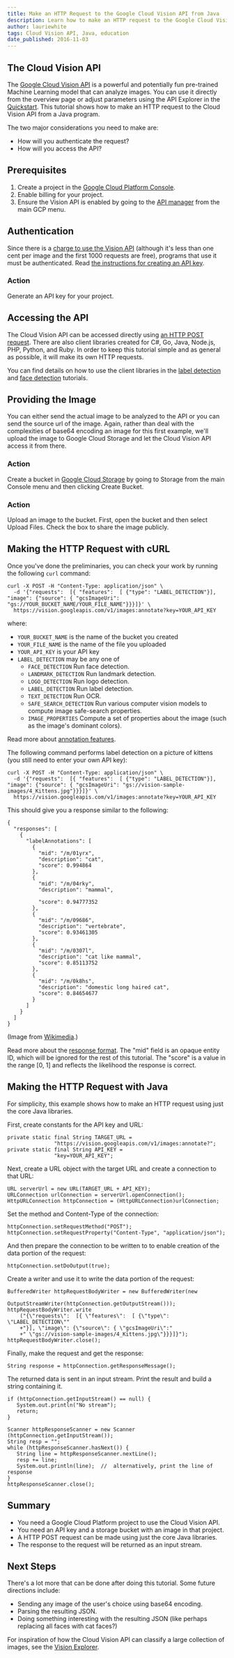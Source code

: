 ```yaml
---
title: Make an HTTP Request to the Google Cloud Vision API from Java
description: Learn how to make an HTTP request to the Google Cloud Vision API from a Java program.
author: lauriewhite
tags: Cloud Vision API, Java, education
date_published: 2016-11-03
---
```

## The Cloud Vision API

The [Google Cloud Vision API][vision] is a powerful and potentially fun
pre-trained Machine Learning model that can analyze images. You can use it
directly from the overview page or adjust parameters using the API Explorer in
the [Quickstart][quickstart]. This tutorial shows how to make an HTTP request to
the Cloud Vision API from a Java program.

The two major considerations you need to make are:

- How will you authenticate the request?
- How will you access the API?

## Prerequisites

1. Create a project in the [Google Cloud Platform Console][console].
1. Enable billing for your project.
1. Ensure the Vision API is enabled by going to the [API manager][manager] from
the main GCP menu.

## Authentication

Since there is a [charge to use the Vision API][pricing] (although it's less
than one cent per image and the first 1000 requests are free), programs that use
it must be authenticated. Read [the instructions for creating an API key][auth].

### Action

Generate an API key for your project.

## Accessing the API

The Cloud Vision API can be accessed directly using
[an HTTP POST request][annotate]. There are also client libraries created for
C#, Go, Java, Node.js, PHP, Python, and Ruby. In order to keep this tutorial
simple and as general as possible, it will make its own HTTP requests.

You can find details on how to use the client libraries in the
[label detection][label-tutorial] and [face detection][face-tutorial] tutorials.

## Providing the Image

You can either send the actual image to be analyzed to the API or you can send
the source url of the image. Again, rather than deal with the complexities of
base64 encoding an image for this first example, we'll upload the image to
Google Cloud Storage and let the Cloud Vision API access it from there.

### Action

Create a bucket in [Google Cloud Storage][storage-console] by going to Storage
from the main Console menu and then clicking Create Bucket.

### Action

Upload an image to the bucket. First, open the bucket and then select Upload
Files. Check the box to share the image publicly.

## Making the HTTP Request with cURL

Once you've done the preliminaries, you can check your work by running the
following `curl` command:

    curl -X POST -H "Content-Type: application/json" \
      -d '{"requests":  [{ "features":  [ {"type": "LABEL_DETECTION"}], "image": {"source": { "gcsImageUri": "gs://YOUR_BUCKET_NAME/YOUR_FILE_NAME"}}}]}' \
      https://vision.googleapis.com/v1/images:annotate?key=YOUR_API_KEY

where:

* `YOUR_BUCKET_NAME` is the name of the bucket you created
* `YOUR_FILE_NAME` is the name of the file you uploaded
* `YOUR_API_KEY` is your API key
* `LABEL_DETECTION` may be any one of
  * `FACE_DETECTION` Run face detection.
  * `LANDMARK_DETECTION` Run landmark detection.
  * `LOGO_DETECTION` Run logo detection.
  * `LABEL_DETECTION` Run label detection.
  * `TEXT_DETECTION` Run OCR.
  * `SAFE_SEARCH_DETECTION` Run various computer vision models to compute image
  safe-search properties.
  * `IMAGE_PROPERTIES` Compute a set of properties about the image (such as the
  image's dominant colors).

Read more about [annotation features][features].

The following command performs label detection on a picture of kittens (you
still need to enter your own API key):

    curl -X POST -H "Content-Type: application/json" \
      -d '{"requests":  [{ "features":  [ {"type": "LABEL_DETECTION"}], "image": {"source": { "gcsImageUri": "gs://vision-sample-images/4_Kittens.jpg"}}}]}' \
      https://vision.googleapis.com/v1/images:annotate?key=YOUR_API_KEY

This should give you a response similar to the following:

    {
      "responses": [
        {
          "labelAnnotations": [
            {
              "mid": "/m/01yrx",
              "description": "cat",
              "score": 0.994864
            },
            {
              "mid": "/m/04rky",
              "description": "mammal",

              "score": 0.94777352
            },
            {
              "mid": "/m/09686",
              "description": "vertebrate",
              "score": 0.93461305
            },
            {
              "mid": "/m/0307l",
              "description": "cat like mammal",
              "score": 0.85113752
            },
            {
              "mid": "/m/0k8hs",
              "description": "domestic long haired cat",
              "score": 0.84654677
            }
          ]
        }
      ]
    }

(Image from [Wikimedia](https://commons.wikimedia.org/wiki/File:4_Kittens.jpg).)

Read more about the [response format][response]. The "mid" field is an opaque
entity ID, which will be ignored for the rest of this tutorial. The "score" is a
value in the range [0, 1] and reflects the likelihood the response is correct.

## Making the HTTP Request with Java

For simplicity, this example shows how to make an HTTP request using just the
core Java libraries.

First, create constants for the API key and URL:

    private static final String TARGET_URL =
                   "https://vision.googleapis.com/v1/images:annotate?";
    private static final String API_KEY =
                   "key=YOUR_API_KEY";

Next, create a URL object with the target URL and create a connection to that
URL:

    URL serverUrl = new URL(TARGET_URL + API_KEY);
    URLConnection urlConnection = serverUrl.openConnection();
    HttpURLConnection httpConnection = (HttpURLConnection)urlConnection;

Set the method and Content-Type of the connection:

    httpConnection.setRequestMethod("POST");
    httpConnection.setRequestProperty("Content-Type", "application/json");

And then prepare the connection to be written to to enable creation of the data
portion of the request:

    httpConnection.setDoOutput(true);

Create a writer and use it to write the data portion of the request:

    BufferedWriter httpRequestBodyWriter = new BufferedWriter(new
                       OutputStreamWriter(httpConnection.getOutputStream()));
    httpRequestBodyWriter.write
        ("{\"requests\":  [{ \"features\":  [ {\"type\": \"LABEL_DETECTION\""
        +"}], \"image\": {\"source\": { \"gcsImageUri\":"
        +" \"gs://vision-sample-images/4_Kittens.jpg\"}}}]}");
    httpRequestBodyWriter.close();

Finally, make the request and get the response:

    String response = httpConnection.getResponseMessage();

The returned data is sent in an input stream. Print the result and build a
string containing it.

    if (httpConnection.getInputStream() == null) {
       System.out.println("No stream");
       return;
    }

    Scanner httpResponseScanner = new Scanner (httpConnection.getInputStream());
    String resp = "";
    while (httpResponseScanner.hasNext()) {
       String line = httpResponseScanner.nextLine();
       resp += line;
       System.out.println(line);  //  alternatively, print the line of response
    }
    httpResponseScanner.close();

## Summary

*  You need a Google Cloud Platform project to use the Cloud Vision API.
*  You need an API key and a storage bucket with an image in that project.
*  A HTTP POST request can be made using just the core Java libraries.
*  The response to the request will be returned as an input stream.

## Next Steps

There's a lot more that can be done after doing this tutorial. Some future
directions include:

* Sending any image of the user's choice using base64 encoding.
* Parsing the resulting JSON.
* Doing something interesting with the resulting JSON (like perhaps replacing
all faces with cat faces?)

For inspiration of how the Cloud Vision API can classify a large collection of
images, see the [Vision Explorer](http://vision-explorer.reactive.ai).

[vision]: http://cloud.google.com/vision
[quickstart]: http://cloud.google.com/vision/docs/quickstart
[console]: https://console.cloud.google.com/
[manager]: https://console.cloud.google.com/apis/
[pricing]: https://cloud.google.com/vision/pricing
[auth]: https://cloud.google.com/vision/docs/common/auth
[annotate]: https://cloud.google.com/vision/reference/rest/v1/images/annotate
[label-tutorial]: https://cloud.google.com/vision/docs/label-tutorial
[face-tutorial]: https://cloud.google.com/vision/docs/face-tutorial
[storage-console]: https://console.cloud.google.com/storage
[features]: https://cloud.google.com/vision/reference/rest/v1/images/annotate#Feature
[response]: https://cloud.google.com/vision/reference/rest/v1/images/annotate#EntityAnnotation
